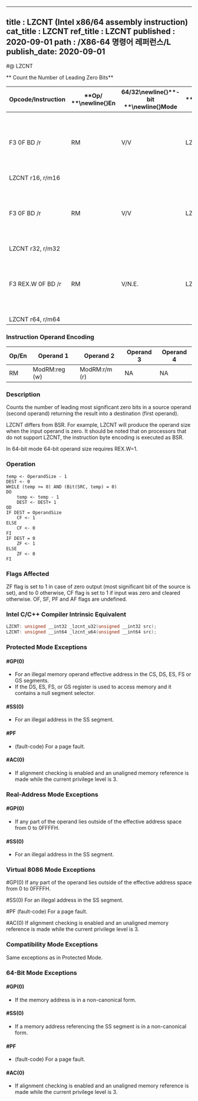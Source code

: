 ----------------------------
title : LZCNT (Intel x86/64 assembly instruction)
cat_title : LZCNT
ref_title : LZCNT
published : 2020-09-01
path : /X86-64 명령어 레퍼런스/L
publish_date: 2020-09-01
----------------------------
#@ LZCNT

** Count the Number of Leading Zero Bits**

|**Opcode/Instruction**|**Op/ **\newline{}**En**|**64/32**\newline{}**-bit **\newline{}**Mode**|**CPUID **\newline{}**Feature **\newline{}**Flag**|**Description**|
|----------------------|------------------------|----------------------------------------------|--------------------------------------------------|---------------|
|F3 0F BD /r|RM|V/V|LZCNT|Count the number of leading zero bits in r/m16, return result in r16.|
|LZCNT r16, r/m16|||||
|F3 0F BD /r|RM|V/V|LZCNT|Count the number of leading zero bits in r/m32, return result in r32.|
|LZCNT r32, r/m32|||||
|F3 REX.W 0F BD /r|RM|V/N.E.|LZCNT|Count the number of leading zero bits in r/m64, return result in r64.|
|LZCNT r64, r/m64|||||
### Instruction Operand Encoding


|Op/En|Operand 1|Operand 2|Operand 3|Operand 4|
|-----|---------|---------|---------|---------|
|RM|ModRM:reg (w)|ModRM:r/m (r)|NA|NA|
### Description 


Counts the number of leading most significant zero bits in a source operand (second operand) returning the result into a destination (first operand). 

LZCNT differs from BSR. For example, LZCNT will produce the operand size when the input operand is zero. It should be noted that on processors that do not support LZCNT, the instruction byte encoding is executed as BSR. 

In 64-bit mode 64-bit operand size requires REX.W=1. 


### Operation

```info-verb
temp <- OperandSize - 1
DEST <- 0
WHILE (temp >= 0) AND (Bit(SRC, temp) = 0)
DO
    temp <- temp - 1
    DEST <- DEST+ 1
OD
IF DEST = OperandSize
    CF <- 1
ELSE
    CF <- 0
FI
IF DEST = 0
    ZF <- 1
ELSE
    ZF <- 0
FI
```
### Flags Affected


ZF flag is set to 1 in case of zero output (most significant bit of the source is set), and to 0 otherwise, CF flag is set to 1 if input was zero and cleared otherwise. OF, SF, PF and AF flags are undefined.


### Intel C/C++ Compiler Intrinsic Equivalent

```cpp
LZCNT: unsigned __int32 _lzcnt_u32(unsigned __int32 src);
LZCNT: unsigned __int64 _lzcnt_u64(unsigned __int64 src);
```

### Protected Mode Exceptions

#### #GP(0)
* For an illegal memory operand effective address in the CS, DS, ES, FS or GS segments.
* If the DS, ES, FS, or GS register is used to access memory and it contains a null segment selector.

#### #SS(0)
* For an illegal address in the SS segment.

#### #PF
* (fault-code) For a page fault.

#### #AC(0)
* If alignment checking is enabled and an unaligned memory reference is made while the current privilege level is 3.

### Real-Address Mode Exceptions

#### #GP(0)
* If any part of the operand lies outside of the effective address space from 0 to 0FFFFH.

#### #SS(0)
* For an illegal address in the SS segment.
### Virtual 8086 Mode Exceptions


#GP(0) If any part of the operand lies outside of the effective address space from 0 to 0FFFFH.

#SS(0) For an illegal address in the SS segment.

#PF (fault-code) For a page fault.

#AC(0) If alignment checking is enabled and an unaligned memory reference is made while the current privilege level is 3.


### Compatibility Mode Exceptions



Same exceptions as in Protected Mode.


### 64-Bit Mode Exceptions

#### #GP(0)
* If the memory address is in a non-canonical form.

#### #SS(0)
* If a memory address referencing the SS segment is in a non-canonical form.

#### #PF
* (fault-code) For a page fault.

#### #AC(0)
* If alignment checking is enabled and an unaligned memory reference is made while the current privilege level is 3.
